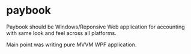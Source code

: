 # paybook

Paybook should be Windows/Reponsive Web application for accounting with same look and feel across all platforms.

Main point was writing pure MVVM WPF application.
